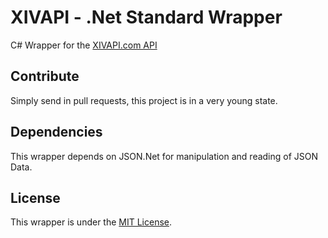 # XIVAPI - .Net Standard Wrapper
C# Wrapper for the [XIVAPI.com API](https://xivapi.com)

## Contribute
Simply send in pull requests, this project is in a very young state.

## Dependencies
This wrapper depends on JSON.Net for manipulation and reading of JSON Data.

## License
This wrapper is under the [MIT License](https://raw.githubusercontent.com/sammhill/xivapi-dotnet/master/LICENSE).
